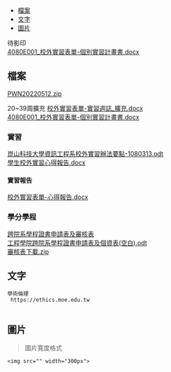 - [檔案](#檔案)
- [文字](#文字)
- [圖片](#圖片)

待影印  
[4080E001_校外實習表單-個別實習計畫書.docx](https://github.com/s108000389/File-temporary-storage/files/10904516/4080E001_.-.docx)



## 檔案
 [PWN20220512.zip](https://github.com/s108000389/File-temporary-storage/files/8690178/PWN20220512.zip)  
 
 20~39周擴充
[校外實習表單-實習週誌_擴充.docx](https://github.com/s108000389/File-temporary-storage/files/10356913/-._.docx)  
[4080E001_校外實習表單-個別實習計畫書.docx](https://github.com/s108000389/File-temporary-storage/files/10356941/4080E001_.-.docx)  


 
 ### 實習
[崑山科技大學資訊工程系校外實習辦法要點-1080313.odt](https://github.com/s108000389/File-temporary-storage/files/9450920/-1080313.odt)  
[學生校外實習心得報告.docx](https://github.com/s108000389/File-temporary-storage/files/9451280/default.docx)  


#### 實習報告
[校外實習表單-心得報告.docx](https://github.com/s108000389/File-temporary-storage/files/9460100/-.docx)  



 ### 學分學程
[跨院系學程證書申請表及審核表](https://web.ksu.edu.tw/DTCE000/page/43879)  
[工程學院跨院系學程證書申請表及個資表(空白).odt](https://github.com/s108000389/File-temporary-storage/files/9450492/default.odt)  
[審核表下載.zip](https://github.com/s108000389/File-temporary-storage/files/9450494/default.zip)  



## 文字
```
學術倫理
 https://ethics.moe.edu.tw
 
```



## 圖片
> 圖片寬度格式
```
<img src="" width="300px">

```




